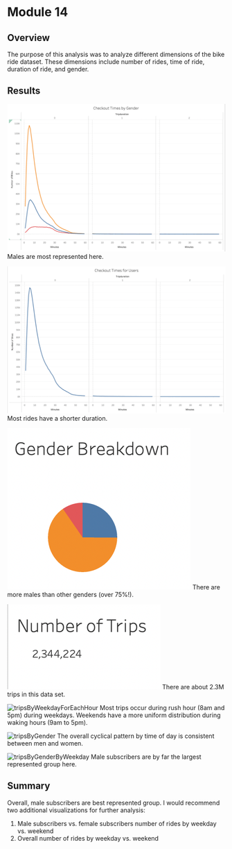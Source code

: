# Module 14

## Overview
The purpose of this analysis was to analyze different dimensions of the bike ride dataset. These dimensions include number of rides, time of ride, duration of ride, and gender.

## Results
![checkoutTimesByGender](checkoutTimesByGender.png)
Males are most represented here.

![checkoutTimesForUsers](checkoutTimesForUsers.png)
Most rides have a shorter duration.

![genderBreakdown](genderBreakdown.png)
There are more males than other genders (over 75%!).

![numberOfTrips](numberOfTrips.png)
There are about 2.3M trips in this data set.

![tripsByWeekdayForEachHour](tripsByWeekdayForEachHour.png)
Most trips occur during rush hour (8am and 5pm) during weekdays. Weekends have a more uniform distribution during waking hours (9am to 5pm).

![tripsByGender](tripsByGender.png)
The overall cyclical pattern by time of day is consistent between men and women.

![tripsByGenderByWeekday](tripsByGenderByWeekday.png)
Male subscribers are by far the largest represented group here.

## Summary
Overall, male subscribers are best represented group.
I would recommend two additional visualizations for further analysis:
1. Male subscribers vs. female subscribers number of rides by weekday vs. weekend
2. Overall number of rides by weekday vs. weekend
